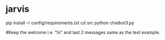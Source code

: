 # jarvis

pip install -r config/requirements.txt 
cd src 
python chatbot3.py

#Keep the welcome i.e. "hi" and last 2 messages same as the test example.
